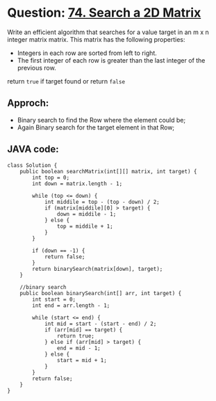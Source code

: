 # Question: [74. Search a 2D Matrix](https://leetcode.com/problems/search-a-2d-matrix/)

Write an efficient algorithm that searches for a value target in an m x n integer matrix matrix. This matrix has the following properties:

- Integers in each row are sorted from left to right.
- The first integer of each row is greater than the last integer of the previous row.

return `true` if target found or return `false`

## Approch:

- Binary search to find the Row where the element could be;
- Again Binary search for the target element in that Row;

## JAVA code:

```
class Solution {
    public boolean searchMatrix(int[][] matrix, int target) {
        int top = 0;
        int down = matrix.length - 1;

        while (top <= down) {
            int middile = top - (top - down) / 2;
            if (matrix[middile][0] > target) {
                down = middile - 1;
            } else {
                top = middile + 1;
            }
        }

        if (down == -1) {
            return false;
        }
        return binarySearch(matrix[down], target);
    }

    //binary search
    public boolean binarySearch(int[] arr, int target) {
        int start = 0;
        int end = arr.length - 1;

        while (start <= end) {
            int mid = start - (start - end) / 2;
            if (arr[mid] == target) {
                return true;
            } else if (arr[mid] > target) {
                end = mid - 1;
            } else {
                start = mid + 1;
            }
        }
        return false;
    }
}
```
